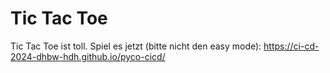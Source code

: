 # Tic Tac Toe
Tic Tac Toe ist toll.
Spiel es jetzt (bitte nicht den easy mode):
https://ci-cd-2024-dhbw-hdh.github.io/pyco-cicd/
